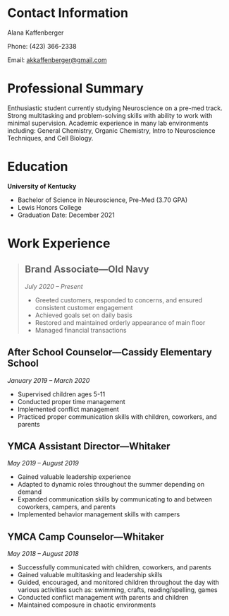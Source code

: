 # Contact Information
Alana Kaffenberger

Phone: (423) 366-2338 

Email: akkaffenberger@gmail.com


# Professional Summary
Enthusiastic student currently studying Neuroscience on a pre-med track. Strong multitasking and problem-solving skills with ability to work with minimal supervision. Academic experience in many lab environments including: General Chemistry, Organic Chemistry, Intro to Neuroscience Techniques, and Cell Biology.

# Education
**University of Kentucky**
* Bachelor of Science in Neuroscience, Pre-Med (3.70 GPA)
* Lewis Honors College 
* Graduation Date: December 2021


# Work Experience
>## Brand Associate—Old Navy				          
>_July 2020 – Present_
>* Greeted customers, responded to concerns, and ensured consistent customer engagement 
>* Achieved goals set on daily basis 
>* Restored and maintained orderly appearance of main floor
>* Managed financial transactions

## After School Counselor—Cassidy Elementary School	
_January 2019 – March 2020_
* Supervised children ages 5-11
* Conducted proper time management
* Implemented conflict management 
* Practiced proper communication skills with children, coworkers, and parents 

## YMCA Assistant Director—Whitaker 			       		
_May 2019 – August 2019_
* Gained valuable leadership experience 
* Adapted to dynamic roles throughout the summer depending on demand
* Expanded communication skills by communicating to and between coworkers, campers, and parents 
* Implemented behavior management skills with campers

## YMCA Camp Counselor—Whitaker 						    
_May 2018 – August 2018_
* Successfully communicated with children, coworkers, and parents
* Gained valuable multitasking and leadership skills
* Guided, encouraged, and monitored children throughout the day with various activities such as: swimming, crafts, reading/spelling, games 
* Conducted conflict management with parents and children
* Maintained composure in chaotic environments
